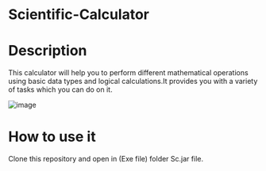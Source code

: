 # Scientific-Calculator

# Description
This calculator will help you to perform different mathematical operations 
using basic data types and logical calculations.It provides you with a variety
of tasks which you can do on it.

![image](https://user-images.githubusercontent.com/111692647/223571673-1ea9fd6a-a761-4155-ba42-f95d0a845d89.png)

# How to use it
Clone this repository and open in (Exe file) folder Sc.jar file.
